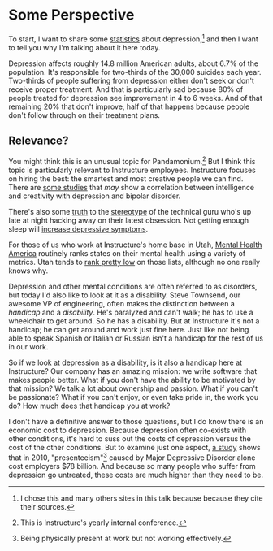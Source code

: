 # Some Perspective

To start, I want to share some [statistics][stats] about depression,[^1] and then I want to tell you why I'm talking about it here today.

Depression affects roughly 14.8 million American adults, about 6.7% of the population. It's responsible for two-thirds of the 30,000 suicides each year. Two-thirds of people suffering from depression either don't seek or don't receive proper treatment. And that is particularly sad because 80% of people treated for depression see improvement in 4 to 6 weeks. And of that remaining 20% that don't improve, half of that happens because people don't follow through on their treatment plans.

## Relevance?

You might think this is an unusual topic for Pandamonium.[^2] But I think this topic is particularly relevant to Instructure employees. Instructure focuses on hiring the best: the smartest and most creative people we can find. There are [some studies][smart-studies] that _may_ show a correlation between intelligence and creativity with depression and bipolar disorder. 

There's also some [truth][progammer-sleep1] to the [stereotype][progammer-sleep2] of the technical guru who's up late at night hacking away on their latest obsession. Not getting enough sleep will [increase depressive symptoms][sleep-depression].

For those of us who work at Instructure's home base in Utah, [Mental Health America][mha] routinely ranks states on their mental health using a variety of metrics. Utah tends to [rank pretty low][states] on those lists, although no one really knows why.

Depression and other mental conditions are often referred to as disorders, but today I'd also like to look at it as a disability. Steve Townsend, our awesome VP of engineering, often makes the distinction between a _handicap_ and a _disability_. He's paralyzed and can't walk; he has to use a wheelchair to get around. So he has a disability. But at Instructure it's not a handicap; he can get around and work just fine here. Just like not being able to speak Spanish or Italian or Russian isn't a handicap for the rest of us in our work.

So if we look at depression as a disability, is it also a handicap here at Instructure? Our company has an amazing mission: we write software that makes people better. What if you don't have the ability to be motivated by that mission? We talk a lot about ownership and passion. What if you can't be passionate? What if you can't enjoy, or even take pride in, the work you do? How much does that handicap you at work?

I don't have a definitive answer to those questions, but I do know there is an economic cost to depression. Because depression often co-exists with other conditions, it's hard to suss out the costs of depression versus the cost of the other conditions. But to examine just one aspect, [a study][presenteeism] shows that in 2010, "presenteeism"[^3] caused by Major Depressive Disorder alone cost employers $78 billion. And because so many people who suffer from depression go untreated, these costs are much higher than they need to be.

[^1]: I chose this and many others sites in this talk because because they cite their sources.
[^2]: This is Instructure's yearly internal conference.
[^3]: Being physically present at work but not working effectively.

[stats]: http://www.dbsalliance.org/site/PageServer?pagename=education_statistics_depression
[smart-studies]: http://brainblogger.com/2014/12/18/does-high-iq-increase-the-risk-of-depression-and-mental-disorders/
[progammer-sleep1]: http://economix.blogs.nytimes.com/2012/02/22/americas-10-most-sleep-deprived-jobs/?_r=0
[progammer-sleep2]: http://link.springer.com/article/10.1007%2Fs11482-010-9131-5
[sleep-depression]: http://www.journalsleep.org/ViewAbstract.aspx?pid=29319
[mha]: http://www.mentalhealthamerica.net/
[states]: http://www.mentalhealthamerica.net/issues/ranking-states
[presenteeism]: http://www.psychiatrist.com/jcp/article/Pages/2015/v76n02/v76n0204.aspx